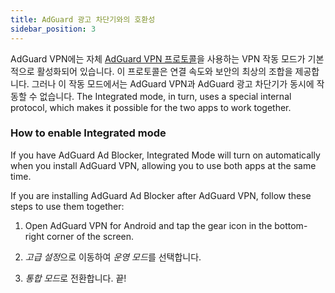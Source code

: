 ```yaml
---
title: AdGuard 광고 차단기와의 호환성
sidebar_position: 3
---
```


AdGuard VPN에는 자체 [AdGuard VPN 프로토콜](/general/adguard-vpn-protocol)을 사용하는 VPN 작동 모드가 기본적으로 활성화되어 있습니다. 이 프로토콜은 연결 속도와 보안의 최상의 조합을 제공합니다. 그러나 이 작동 모드에서는 AdGuard VPN과 AdGuard 광고 차단기가 동시에 작동할 수 없습니다. The Integrated mode, in turn, uses a special internal protocol, which makes it possible for the two apps to work together.

### How to enable Integrated mode

If you have AdGuard Ad Blocker, Integrated Mode will turn on automatically when you install AdGuard VPN, allowing you to use both apps at the same time.

If you are installing AdGuard Ad Blocker after AdGuard VPN, follow these steps to use them together:

1. Open AdGuard VPN for Android and tap the gear icon in the bottom-right corner of the screen.

2. *고급 설정*으로 이동하여 *운영 모드*를 선택합니다.

3. *통합 모드*로 전환합니다. 끝!
